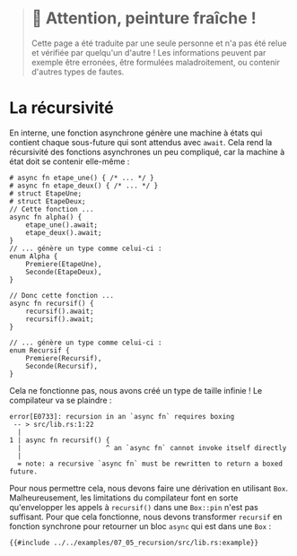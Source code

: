 > # 🚧 Attention, peinture fraîche !
>
> Cette page a été traduite par une seule personne et n'a pas été relue et
> vérifiée par quelqu'un d'autre ! Les informations peuvent par exemple être
> erronées, être formulées maladroitement, ou contenir d'autres types de fautes.

<!--
# Recursion
-->

# La récursivité

<!--
Internally, `async fn` creates a state machine type containing each
sub-`Future` being `.await`ed. This makes recursive `async fn`s a little
tricky, since the resulting state machine type has to contain itself:
-->

En interne, une fonction asynchrone génère une machine à états qui contient
chaque sous-future qui sont attendus avec `await`. Cela rend la récursivité des
fonctions asynchrones un peu compliqué, car la machine à état doit se contenir
elle-même :

<!--
```rust,edition2018
# async fn step_one() { /* ... */ }
# async fn step_two() { /* ... */ }
# struct StepOne;
# struct StepTwo;
// This function:
async fn foo() {
    step_one().await;
    step_two().await;
}
// generates a type like this:
enum Foo {
    First(StepOne),
    Second(StepTwo),
}

// So this function:
async fn recursive() {
    recursive().await;
    recursive().await;
}

// generates a type like this:
enum Recursive {
    First(Recursive),
    Second(Recursive),
}
```
-->

```rust,edition2018
# async fn etape_une() { /* ... */ }
# async fn etape_deux() { /* ... */ }
# struct EtapeUne;
# struct EtapeDeux;
// Cette fonction ...
async fn alpha() {
    etape_une().await;
    etape_deux().await;
}
// ... génère un type comme celui-ci :
enum Alpha {
    Premiere(EtapeUne),
    Seconde(EtapeDeux),
}

// Donc cette fonction ...
async fn recursif() {
    recursif().await;
    recursif().await;
}

// ... génère un type comme celui-ci :
enum Recursif {
    Premiere(Recursif),
    Seconde(Recursif),
}
```

<!--
This won't work—we've created an infinitely-sized type!
The compiler will complain:
-->

Cela ne fonctionne pas, nous avons créé un type de taille infinie !
Le compilateur va se plaindre :

<!--
```
error[E0733]: recursion in an `async fn` requires boxing
 -- > src/lib.rs:1:22
  |
1 | async fn recursive() {
  |                      ^ an `async fn` cannot invoke itself directly
  |
  = note: a recursive `async fn` must be rewritten to return a boxed future.
```
-->

```
error[E0733]: recursion in an `async fn` requires boxing
 -- > src/lib.rs:1:22
  |
1 | async fn recursif() {
  |                     ^ an `async fn` cannot invoke itself directly
  |
  = note: a recursive `async fn` must be rewritten to return a boxed future.
```

<!--
In order to allow this, we have to introduce an indirection using `Box`.
Unfortunately, compiler limitations mean that just wrapping the calls to
`recursive()` in `Box::pin` isn't enough. To make this work, we have
to make `recursive` into a non-`async` function which returns a `.boxed()`
`async` block:
-->

Pour nous permettre cela, nous devons faire une dérivation en utilisant
`Box`. Malheureusement, les limitations du compilateur font en sorte
qu'envelopper les appels à `recursif()` dans une `Box::pin` n'est pas
suffisant. Pour que cela fonctionne, nous devons transformer `recursif` en
fonction synchrone pour retourner un bloc `async` qui est dans une `Box` :

<!--
```rust,edition2018
{{#include ../../examples-sources/07_05_recursion/src/lib.rs:example}}
```
-->

```rust,edition2018
{{#include ../../examples/07_05_recursion/src/lib.rs:example}}
```
